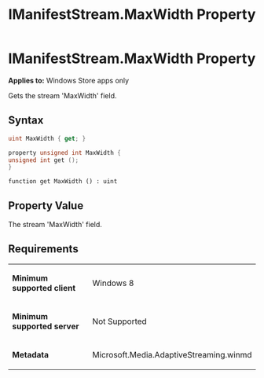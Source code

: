 ﻿---
title: IManifestStream.MaxWidth Property
TOCTitle: MaxWidth Property
ms:assetid: de9f6156-7e97-48b7-bcad-1793e4959324
ms:mtpsurl: https://msdn.microsoft.com/en-us/library/JJ822848(v=VS.90)
ms:contentKeyID: 50079602
ms.date: 11/19/2012
mtps_version: v=VS.90
dev_langs:
- csharp
- c++
- jscript
---

# IManifestStream.MaxWidth Property

**Applies to:** Windows Store apps only

Gets the stream 'MaxWidth' field.

## Syntax

``` csharp
uint MaxWidth { get; }
```

``` c++
property unsigned int MaxWidth {
unsigned int get ();
}
```

``` jscript
function get MaxWidth () : uint
```

## Property Value

The stream 'MaxWidth' field.

## Requirements

<table>
<colgroup>
<col style="width: 50%" />
<col style="width: 50%" />
</colgroup>
<tbody>
<tr class="odd">
<td><p><strong>Minimum supported client</strong></p></td>
<td><p>Windows 8</p></td>
</tr>
<tr class="even">
<td><p><strong>Minimum supported server</strong></p></td>
<td><p>Not Supported</p></td>
</tr>
<tr class="odd">
<td><p><strong>Metadata</strong></p></td>
<td><p>Microsoft.Media.AdaptiveStreaming.winmd</p></td>
</tr>
</tbody>
</table>

